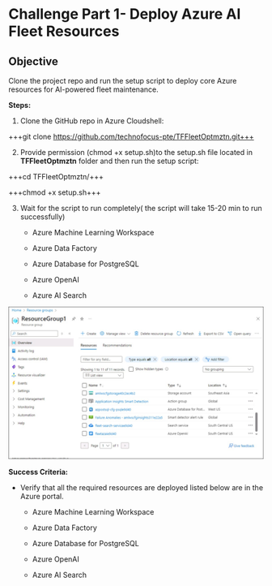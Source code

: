 # Challenge Part 1- Deploy Azure AI Fleet Resources

## **Objective** 

Clone the project repo and run the setup script to deploy core Azure
resources for AI-powered fleet maintenance.

**Steps:**

1.  Clone the GitHub repo in Azure Cloudshell:

+++git clone https://github.com/technofocus-pte/TFFleetOptmztn.git+++

2.  Provide permission (chmod +x setup.sh)to the setup.sh file located
    in **TFFleetOptmztn**  folder and then run the setup script:

+++cd TFFleetOptmztn/+++

+++chmod +x setup.sh+++

3.  Wait for the script to run completely( the script will take 15-20
    min to run successfully)

    - Azure Machine Learning Workspace

    - Azure Data Factory

    - Azure Database for PostgreSQL

    - Azure OpenAI 

    - Azure AI Search
      
![A screenshot of a chat AI-generated content may be incorrect.](./media/Ch1image1.jpg)

**Success Criteria:**

- Verify that all the required resources are deployed listed below are
  in the Azure portal.

  - Azure Machine Learning Workspace

  - Azure Data Factory

  - Azure Database for PostgreSQL

  - Azure OpenAI 

  - Azure AI Search


